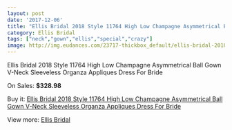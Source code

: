 ```yaml
---
layout: post
date: '2017-12-06'
title: "Ellis Bridal 2018 Style 11764 High Low Champagne Asymmetrical Ball Gown V-Neck Sleeveless Organza Appliques Dress For Bride"
category: Ellis Bridal
tags: ["neck","gown","ellis","special","crazy"]
image: http://img.eudances.com/23717-thickbox_default/ellis-bridal-2018-style-11764-high-low-champagne-asymmetrical-ball-gown-v-neck-sleeveless-organza-appliques-dress-for-bride.jpg
---
```

Ellis Bridal 2018 Style 11764 High Low Champagne Asymmetrical Ball Gown V-Neck Sleeveless Organza Appliques Dress For Bride

On Sales: **$328.98**
<a href="https://www.eudances.com/en/ellis-bridal/7870-ellis-bridal-2018-style-11764-high-low-champagne-asymmetrical-ball-gown-v-neck-sleeveless-organza-appliques-dress-for-bride.html"><amp-img layout="responsive" width="600" height="600" src="//img.eudances.com/23717-thickbox_default/ellis-bridal-2018-style-11764-high-low-champagne-asymmetrical-ball-gown-v-neck-sleeveless-organza-appliques-dress-for-bride.jpg" alt="Ellis Bridal 2018 Style 11764 High Low Champagne Asymmetrical Ball Gown V-Neck Sleeveless Organza Appliques Dress For Bride 0" /></a>
<a href="https://www.eudances.com/en/ellis-bridal/7870-ellis-bridal-2018-style-11764-high-low-champagne-asymmetrical-ball-gown-v-neck-sleeveless-organza-appliques-dress-for-bride.html"><amp-img layout="responsive" width="600" height="600" src="//img.eudances.com/23720-thickbox_default/ellis-bridal-2018-style-11764-high-low-champagne-asymmetrical-ball-gown-v-neck-sleeveless-organza-appliques-dress-for-bride.jpg" alt="Ellis Bridal 2018 Style 11764 High Low Champagne Asymmetrical Ball Gown V-Neck Sleeveless Organza Appliques Dress For Bride 1" /></a>
<a href="https://www.eudances.com/en/ellis-bridal/7870-ellis-bridal-2018-style-11764-high-low-champagne-asymmetrical-ball-gown-v-neck-sleeveless-organza-appliques-dress-for-bride.html"><amp-img layout="responsive" width="600" height="600" src="//img.eudances.com/23719-thickbox_default/ellis-bridal-2018-style-11764-high-low-champagne-asymmetrical-ball-gown-v-neck-sleeveless-organza-appliques-dress-for-bride.jpg" alt="Ellis Bridal 2018 Style 11764 High Low Champagne Asymmetrical Ball Gown V-Neck Sleeveless Organza Appliques Dress For Bride 2" /></a>
<a href="https://www.eudances.com/en/ellis-bridal/7870-ellis-bridal-2018-style-11764-high-low-champagne-asymmetrical-ball-gown-v-neck-sleeveless-organza-appliques-dress-for-bride.html"><amp-img layout="responsive" width="600" height="600" src="//img.eudances.com/23718-thickbox_default/ellis-bridal-2018-style-11764-high-low-champagne-asymmetrical-ball-gown-v-neck-sleeveless-organza-appliques-dress-for-bride.jpg" alt="Ellis Bridal 2018 Style 11764 High Low Champagne Asymmetrical Ball Gown V-Neck Sleeveless Organza Appliques Dress For Bride 3" /></a>

Buy it: [Ellis Bridal 2018 Style 11764 High Low Champagne Asymmetrical Ball Gown V-Neck Sleeveless Organza Appliques Dress For Bride](https://www.eudances.com/en/ellis-bridal/7870-ellis-bridal-2018-style-11764-high-low-champagne-asymmetrical-ball-gown-v-neck-sleeveless-organza-appliques-dress-for-bride.html "Ellis Bridal 2018 Style 11764 High Low Champagne Asymmetrical Ball Gown V-Neck Sleeveless Organza Appliques Dress For Bride")

View more: [Ellis Bridal](https://www.eudances.com/en/118-ellis-bridal "Ellis Bridal")